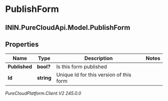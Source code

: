# PublishForm

## ININ.PureCloudApi.Model.PublishForm

## Properties

|Name | Type | Description | Notes|
|------------ | ------------- | ------------- | -------------|
| **Published** | **bool?** | Is this form published | |
| **Id** | **string** | Unique Id for this version of this form | |



_PureCloudPlatform.Client.V2 245.0.0_
